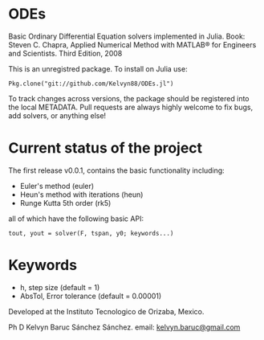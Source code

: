 # ODEs

Basic Ordinary Differential Equation solvers implemented in Julia.
Book: Steven C. Chapra, Applied Numerical Method with MATLAB® for Engineers and Scientists. Third Edition, 2008

This is an unregistred package. To install on Julia use:

    Pkg.clone("git://github.com/Kelvyn88/ODEs.jl")

To track changes across versions, the package should be registered into the local METADATA. Pull requests are always highly welcome to fix bugs, add solvers, or anything else!

# Current status of the project
The first release v0.0.1, contains the basic functionality including:

* Euler's method (euler)
* Heun's method with iterations (heun)
* Runge Kutta 5th order (rk5)

all of which have the following basic API:

    tout, yout = solver(F, tspan, y0; keywords...)

# Keywords
* h, step size (default = 1)
* AbsTol, Error tolerance (default =  0.00001)


Developed at the Instituto Tecnologico de Orizaba, Mexico.

Ph D Kelvyn Baruc Sánchez Sánchez.
email: kelvyn.baruc@gmail.com
